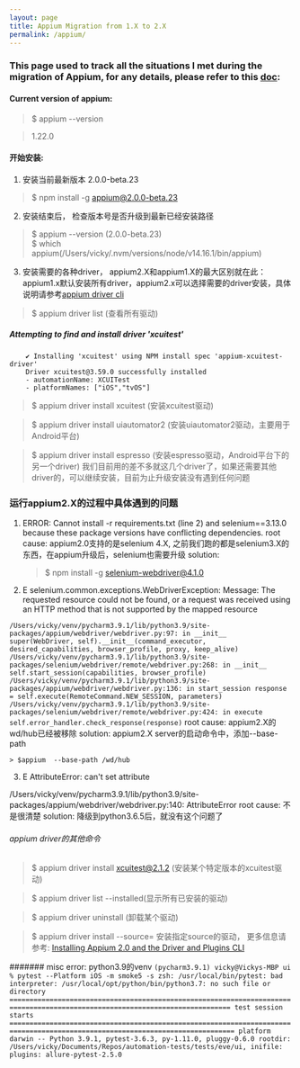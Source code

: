 ```yaml
---
layout: page
title: Appium Migration from 1.X to 2.X
permalink: /appium/
---
```


### This page used to track all the situations I met during the migration of Appium, for any details, please refer to this [doc](https://github.com/appium/appium/blob/2.0/docs/en/advanced-concepts/migrating-to-appium-2.0.md): 

#### Current version of appium: 
> $ appium --version

> 1.22.0

#### 开始安装:
1. 安装当前最新版本 2.0.0-beta.23
> $ npm install -g appium@2.0.0-beta.23
2. 安装结束后， 检查版本号是否升级到最新已经安装路径
> $ appium --version (2.0.0-beta.23)  
> $ which appium(/Users/vicky/.nvm/versions/node/v14.16.1/bin/appium)
3. 安装需要的各种driver， appium2.X和appium1.X的最大区别就在此：appium1.x默认安装所有driver，appium2.x可以选择需要的driver安装，具体说明请参考[appium driver cli](https://github.com/appium/appium/blob/2.0/docs/en/drivers/driver-cli.md)
> $ appium driver list (查看所有驱动)

##### Attempting to find and install driver 'xcuitest'
		✔ Installing 'xcuitest' using NPM install spec 'appium-xcuitest-driver'
		Driver xcuitest@3.59.0 successfully installed
		- automationName: XCUITest
		- platformNames: ["iOS","tvOS"]

> $ appium driver install xcuitest (安装xcuitest驱动)

> $ appium driver install uiautomator2 (安装uiautomator2驱动，主要用于Android平台)

> $ appium driver install espresso (安装espresso驱动，Android平台下的另一个driver)
我们目前用的差不多就这几个driver了，如果还需要其他driver的，可以继续安装，目前为止升级安装没有遇到任何问题


### 运行appium2.X的过程中具体遇到的问题
1. ERROR: Cannot install -r requirements.txt (line 2) and selenium==3.13.0 because these package versions have conflicting dependencies.
	root cause: appium2.0支持的是selenium 4.X, 之前我们跑的都是selenium3.X的东西，在appium升级后，selenium也需要升级
	solution: 
	> $ npm install -g selenium-webdriver@4.1.0

2. E       selenium.common.exceptions.WebDriverException: Message: The requested resource could not be found, or a request was received using an HTTP method that is not supported by the mapped resource

`/Users/vicky/venv/pycharm3.9.1/lib/python3.9/site-packages/appium/webdriver/webdriver.py:97: in __init__
    super(WebDriver, self).__init__(command_executor, desired_capabilities, browser_profile, proxy, keep_alive)
/Users/vicky/venv/pycharm3.9.1/lib/python3.9/site-packages/selenium/webdriver/remote/webdriver.py:268: in __init__
    self.start_session(capabilities, browser_profile)
/Users/vicky/venv/pycharm3.9.1/lib/python3.9/site-packages/appium/webdriver/webdriver.py:136: in start_session
    response = self.execute(RemoteCommand.NEW_SESSION, parameters)
/Users/vicky/venv/pycharm3.9.1/lib/python3.9/site-packages/selenium/webdriver/remote/webdriver.py:424: in execute
    self.error_handler.check_response(response)`
    root cause: appium2.X的wd/hub已经被移除
    solution: appium2.X server的启动命令中，添加--base-path

    > $appium  --base-path /wd/hub

3. E       AttributeError: can't set attribute

/Users/vicky/venv/pycharm3.9.1/lib/python3.9/site-packages/appium/webdriver/webdriver.py:140: AttributeError
	root cause: 不是很清楚
	solution: 降级到python3.6.5后，就没有这个问题了











###### appium driver的其他命令
> $ appium driver install xcuitest@2.1.2 (安装某个特定版本的xcuitest驱动)

> $ appium driver list --installed(显示所有已安装的驱动)

> $ appium driver uninstall <driverName> (卸载某个驱动)

> $ appium driver install --source=<sourceType> 安装指定source的驱动， 更多信息请参考: [Installing Appium 2.0 and the Driver and Plugins CLI](https://appiumpro.com/editions/122-installing-appium-20-and-the-driver-and-plugins-cli) 




####### misc error:
python3.9的venv
`(pycharm3.9.1) vicky@Vickys-MBP ui % pytest --Platform iOS -m smoke5 -s
zsh: /usr/local/bin/pytest: bad interpreter: /usr/local/opt/python/bin/python3.7: no such file or directory
============================================================================================================================= test session starts ==============================================================================================================================
platform darwin -- Python 3.9.1, pytest-3.6.3, py-1.11.0, pluggy-0.6.0
rootdir: /Users/vicky/Documents/Repos/automation-tests/tests/eve/ui, inifile:
plugins: allure-pytest-2.5.0`


